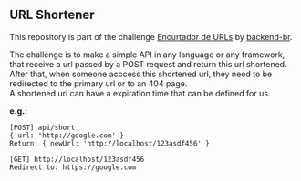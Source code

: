 URL Shortener
-----

This repository is part of the challenge [Encurtador de URLs](https://github.com/backend-br/desafios/tree/master/1%20-%20Easy/Encurtador%20de%20URL) by [backend-br](https://github.com/backend-br).

The challenge is to make a simple API in any language or any framework, that receive a url passed by a POST request and return this url shortened.\
After that, when someone acccess this shortened url, they need to be redirected to the primary url or to an 404 page.\
A shortened url can have a expiration time that can be defined for us.

**e.g.:**

```
[POST] api/short
{ url: 'http://google.com' }
Return: { newUrl: 'http://localhost/123asdf456' }

[GET] http://localhost/123asdf456
Redirect to: https://google.com
```